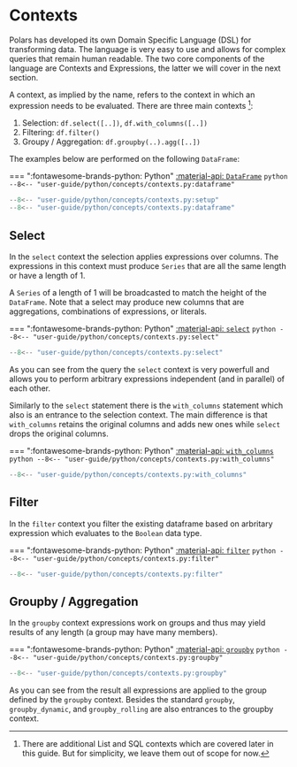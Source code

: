 # Contexts

Polars has developed its own Domain Specific Language (DSL) for transforming data. The language is very easy to use and allows for complex queries that remain human readable. The two core components of the language are Contexts and Expressions, the latter we will cover in the next section. 

A context, as implied by the name, refers to the context in which an expression needs to be evaluated. There are three main contexts [^1]: 

1. Selection: `df.select([..])`, `df.with_columns([..])`
1. Filtering: `df.filter()`
1. Groupy / Aggregation: `df.groupby(..).agg([..])`

The examples below are performed on the following `DataFrame`:

=== ":fontawesome-brands-python: Python"
    [:material-api:  `DataFrame`](https://pola-rs.github.io/polars/py-polars/html/reference/dataframe/index.html)
    ``` python
    --8<-- "user-guide/python/concepts/contexts.py:dataframe"
    ```


```python exec="on" result="text" session="user-guide/contexts"
--8<-- "user-guide/python/concepts/contexts.py:setup"
--8<-- "user-guide/python/concepts/contexts.py:dataframe"
```

## Select 

In the `select` context the selection applies expressions over columns. The expressions in this context must produce `Series` that are all the same length or have a length of 1.

A `Series` of a length of 1 will be broadcasted to match the height of the `DataFrame`. Note that a select may produce new columns that are aggregations, combinations of expressions, or literals.

=== ":fontawesome-brands-python: Python"
    [:material-api:  `select`](https://pola-rs.github.io/polars/py-polars/html/reference/dataframe/api/polars.DataFrame.select.html)
    ``` python
    --8<-- "user-guide/python/concepts/contexts.py:select"
    ```

```python exec="on" result="text" session="user-guide/contexts"
--8<-- "user-guide/python/concepts/contexts.py:select"
```

As you can see from the query the `select` context is very powerfull and allows you to perform arbitrary expressions independent (and in parallel) of each other. 

Similarly to the `select` statement there is the `with_columns` statement which also is an entrance to the selection context. The main difference is that `with_columns` retains the original columns and adds new ones while `select` drops the original columns.

=== ":fontawesome-brands-python: Python"
    [:material-api:  `with_columns`](https://pola-rs.github.io/polars/py-polars/html/reference/dataframe/api/polars.DataFrame.with_columns.html)
    ``` python
    --8<-- "user-guide/python/concepts/contexts.py:with_columns"
    ```

```python exec="on" result="text" session="user-guide/contexts"
--8<-- "user-guide/python/concepts/contexts.py:with_columns"
```

## Filter 

In the `filter` context you filter the existing dataframe based on arbritary expression which evaluates to the `Boolean` data type. 

=== ":fontawesome-brands-python: Python"
    [:material-api:  `filter`](https://pola-rs.github.io/polars/py-polars/html/reference/dataframe/api/polars.DataFrame.filter.html)
    ``` python
    --8<-- "user-guide/python/concepts/contexts.py:filter"
    ```

```python exec="on" result="text" session="user-guide/contexts"
--8<-- "user-guide/python/concepts/contexts.py:filter"
```

## Groupby / Aggregation 

In the `groupby` context expressions work on groups and thus may yield results of any length (a group may have many members).

=== ":fontawesome-brands-python: Python"
    [:material-api:  `groupby`](https://pola-rs.github.io/polars/py-polars/html/reference/dataframe/api/polars.DataFrame.groupby.html)
    ``` python
    --8<-- "user-guide/python/concepts/contexts.py:groupby"
    ```

```python exec="on" result="text" session="user-guide/contexts"
--8<-- "user-guide/python/concepts/contexts.py:groupby"
```

As you can see from the result all expressions are applied to the group defined by the `groupby` context. Besides the standard `groupby`, `groupby_dynamic`, and `groupby_rolling` are also entrances to the groupby context.

[^1]: There are additional List and SQL contexts which are covered later in this guide. But for simplicity, we leave them out of scope for now. 